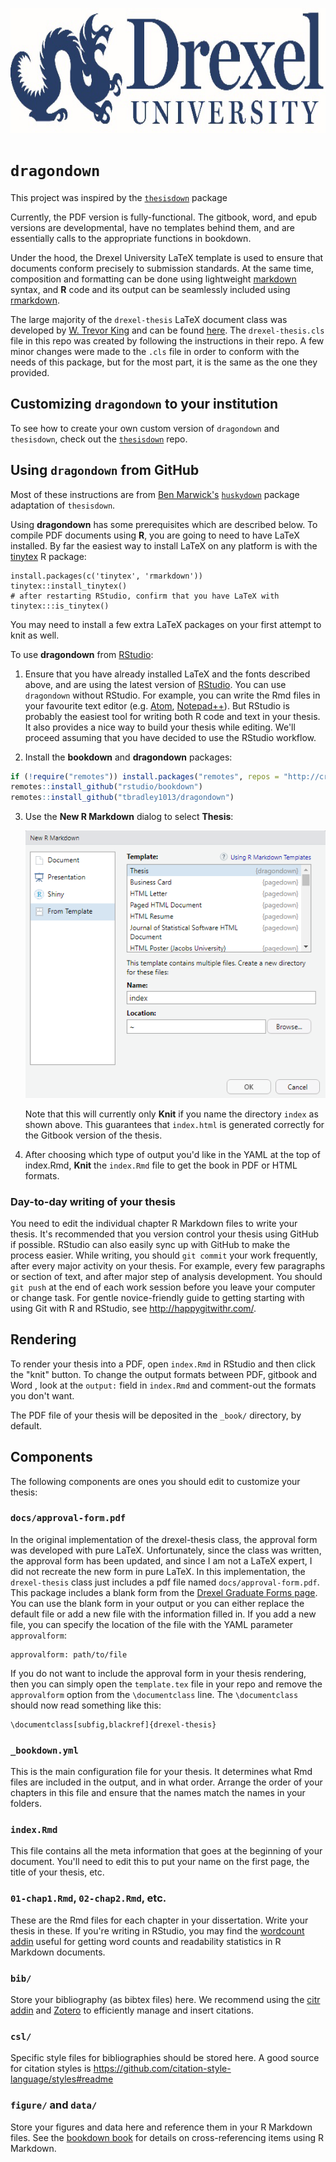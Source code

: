 <p align="center">
  <img width="700" height="200" src="drexel-logo.png">
</p>

# `dragondown`

This project was inspired by the [`thesisdown`](https://github.com/ismayc/thesisdown) package 

Currently, the PDF version is fully-functional.  The gitbook, word, and epub versions are developmental, have no templates behind them, and are essentially calls to the appropriate functions in bookdown.

Under the hood, the Drexel University LaTeX template is used to ensure that documents conform precisely to submission standards. At the same time, composition and formatting can be done using lightweight [markdown](https://rmarkdown.rstudio.com/authoring_basics.html) syntax, and **R** code and its output can be seamlessly included using [rmarkdown](https://rmarkdown.rstudio.com).

The large majority of the `drexel-thesis` LaTeX document class was developed by [W. Trevor King](https://github.com/wking) and can be found [here](https://github.com/DrexelPhysics/drexel-thesis). The `drexel-thesis.cls` file in this repo was created by following the instructions in their repo. A few minor changes were made to the `.cls` file in order to conform with the needs of this package, but for the most part, it is the same as the one they provided. 

## Customizing `dragondown` to your institution

To see how to create your own custom version of `dragondown` and `thesisdown`, check out the [`thesisdown`](https://github.com/ismayc/thesisdown) repo. 


## Using `dragondown` from GitHub

Most of these instructions are from [Ben Marwick's](https://github.com/benmarwick) [`huskydown`](https://github.com/benmarwick/huskydown) package adaptation of `thesisdown`.

Using **dragondown** has some prerequisites which are described below. To compile PDF documents using **R**, you are going to need to have LaTeX installed. By far the easiest way to install LaTeX on any platform is with the [tinytex](https://yihui.name/tinytex/) R package:

```{r}
install.packages(c('tinytex', 'rmarkdown'))
tinytex::install_tinytex()
# after restarting RStudio, confirm that you have LaTeX with 
tinytex:::is_tinytex() 
```

You may need to install a few extra LaTeX packages on your first attempt to knit as well. 

To use **dragondown** from [RStudio](http://www.rstudio.com/products/rstudio/download/):

1) Ensure that you have already installed LaTeX and the fonts described above, and are using the latest version of [RStudio](http://www.rstudio.com/products/rstudio/download/). You can use `dragondown` without RStudio. For example, you can write the Rmd files in your favourite text editor (e.g. [Atom](https://atom.io/), [Notepad++](https://notepad-plus-plus.org/)). But RStudio is probably the easiest tool for writing both R code and text in your thesis. It also provides a nice way to build your thesis while editing. We'll proceed assuming that you have decided to use the RStudio workflow.

2) Install the **bookdown** and **dragondown** packages: 

```r
if (!require("remotes")) install.packages("remotes", repos = "http://cran.rstudio.org")
remotes::install_github("rstudio/bookdown")
remotes::install_github("tbradley1013/dragondown")
```

3) Use the **New R Markdown** dialog to select **Thesis**:

    ![New R Markdown](thesis_rmd.png)

    Note that this will currently only **Knit** if you name the directory `index` as shown above. This guarantees that `index.html` is generated correctly for the Gitbook version of the thesis.

4) After choosing which type of output you'd like in the YAML at the top of index.Rmd, **Knit** the `index.Rmd` file to get the book in PDF or HTML formats.

### Day-to-day writing of your thesis 

You need to edit the individual chapter R Markdown files to write your thesis. It's recommended that you version control your thesis using GitHub if possible. RStudio can also easily sync up with GitHub to make the process easier. While writing, you should `git commit` your work frequently, after every major activity on your thesis. For example, every few paragraphs or section of text, and after major step of analysis development. You should `git push` at the end of each work session before you leave your computer or change task. For gentle novice-friendly guide to getting starting with using Git with R and RStudio, see <http://happygitwithr.com/>.

## Rendering

To render your thesis into a PDF, open `index.Rmd` in RStudio and then click the "knit" button. To change the output formats between PDF, gitbook and Word , look at the `output:` field in `index.Rmd` and comment-out the formats you don't want.

The PDF file of your thesis will be deposited in the `_book/` directory, by default.

## Components

The following components are ones you should edit to customize your thesis:

### `docs/approval-form.pdf`

In the original implementation of the drexel-thesis class, the approval form was developed with pure LaTeX. Unfortunately, since the class was written, the approval form has been updated, and since I am not a LaTeX expert, I did not recreate the new form in pure LaTeX. In this implementation, the `drexel-thesis` class just includes a pdf file named `docs/approval-form.pdf`. This package includes a blank form from the [Drexel Graduate Forms page](https://drexel.edu/graduatecollege/forms-policies/forms/). You can use the blank form in your output or you can either replace the default file or add a new file with the information filled in. If you add a new file, you can specify the location of the file with the YAML parameter `approvalform`:

```
approvalform: path/to/file
```

If you do not want to include the approval form in your thesis rendering, then you can simply open the `template.tex` file in your repo and remove the `approvalform` option from the `\documentclass` line. The `\documentclass` should now read something like this:

```
\documentclass[subfig,blackref]{drexel-thesis}
```

### `_bookdown.yml`

This is the main configuration file for your thesis. It determines what Rmd files are included in the output, and in what order. Arrange the order of your chapters in this file and ensure that the names match the names in your folders. 

### `index.Rmd`

This file contains all the meta information that goes at the beginning of your
document. You'll need to edit this to put your name on the first page, the title of your thesis, etc.

### `01-chap1.Rmd`, `02-chap2.Rmd`, etc.

These are the Rmd files for each chapter in your dissertation. Write your thesis in these. If you're writing in RStudio, you may find the [wordcount addin](https://github.com/benmarwick/wordcountaddin) useful for getting word counts and readability statistics in R Markdown documents.

### `bib/`

Store your bibliography (as bibtex files) here. We recommend using the [citr addin](https://github.com/crsh/citr) and [Zotero](https://www.zotero.org/) to efficiently manage and insert citations. 

### `csl/`

Specific style files for bibliographies should be stored here. A good source for
citation styles is https://github.com/citation-style-language/styles#readme

### `figure/` and `data/`

Store your figures and data here and reference them in your R Markdown files. See the [bookdown book](https://bookdown.org/yihui/bookdown/) for details on cross-referencing items using R Markdown.

